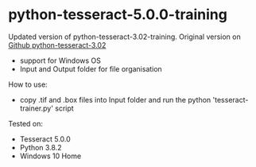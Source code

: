 python-tesseract-5.0.0-training
==============================
Updated version of python-tesseract-3.02-training.
Original version on [Github python-tesseract-3.02](https://github.com/this-is-ari/python-tesseract-3.02-training.git)
- support for Windows OS 
- Input and Output folder for file organisation

How to use:
- copy .tif and .box files into Input folder and run the python 'tesseract-trainer.py' script

Tested on:
- Tesseract 5.0.0
- Python 3.8.2
- Windows 10 Home
